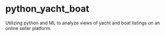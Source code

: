 # python_yacht_boat
Utilizing python and ML to analyze views of yacht and boat listings on an online seller platform.

